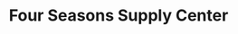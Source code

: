 ---
title: "Four Seasons Supply Center"
url: /alturas/four-seasons-supply-center/
shop: hardware
---